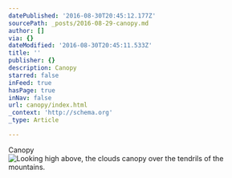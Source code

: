 ```yaml
---
datePublished: '2016-08-30T20:45:12.177Z'
sourcePath: _posts/2016-08-29-canopy.md
author: []
via: {}
dateModified: '2016-08-30T20:45:11.533Z'
title: ''
publisher: {}
description: Canopy
starred: false
inFeed: true
hasPage: true
inNav: false
url: canopy/index.html
_context: 'http://schema.org'
_type: Article

---
```

Canopy
![Looking high above, the clouds canopy over the tendrils of the mountains.](https://the-grid-user-content.s3-us-west-2.amazonaws.com/6884aeaf-ca90-4e93-8e70-a8ec90286591.jpg)